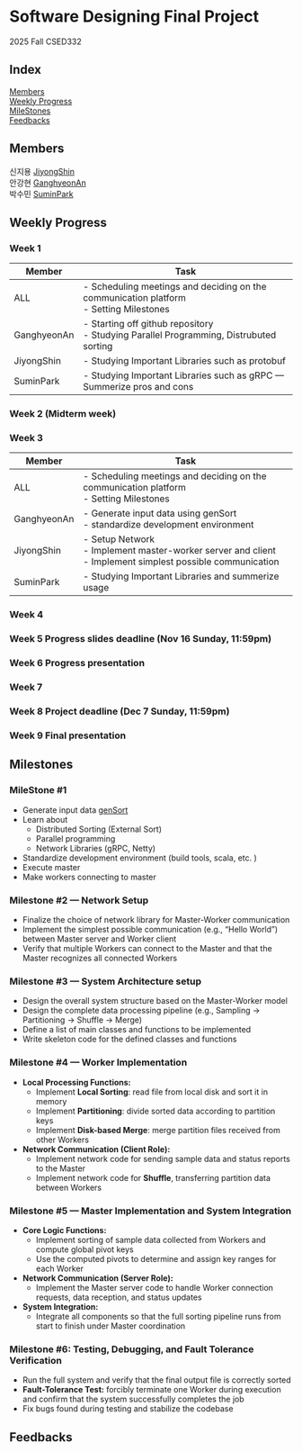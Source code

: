 # Software Designing Final Project  
2025 Fall CSED332

## Index
[Members](#Members)  
[Weekly Progress](#Weekly-Progress)  
[MileStones](#MileStones)  
[Feedbacks](#feedbacks)  

## Members
신지용 [JiyongShin](https://github.com/JiyongPostech)  
안강현 [GanghyeonAn](https://github.com/gimon0330)  
박수민 [SuminPark](https://github.com/parksumin1017)  

## Weekly Progress
### Week 1
| Member | Task |
| --- | --- |
| ALL | - Scheduling meetings and deciding on the communication platform<br> - Setting Milestones|
| GanghyeonAn | - Starting off github repository<br> - Studying Parallel Programming, Distrubuted sorting |
| JiyongShin | - Studying Important Libraries such as protobuf |
| SuminPark | - Studying Important Libraries such as gRPC — Summerize pros and cons |

### Week 2 (Midterm week)
### Week 3
| Member | Task |
| --- | --- |
| ALL | - Scheduling meetings and deciding on the communication platform<br> - Setting Milestones|
| GanghyeonAn | - Generate input data using genSort<br> - standardize development environment |
| JiyongShin | - Setup Network<br> - Implement master-worker server and client<br> - Implement simplest possible communication |
| SuminPark | - Studying Important Libraries and summerize usage |
### Week 4
### Week 5 Progress slides deadline (Nov 16 Sunday, 11:59pm)
### Week 6 Progress presentation
### Week 7
### Week 8 Project deadline (Dec 7 Sunday, 11:59pm)
### Week 9 Final presentation

## Milestones
### MileStone #1

- Generate input data [genSort](https://www.ordinal.com/gensort.html)
- Learn about
    - Distributed Sorting (External Sort)
    - Parallel programming
    - Network Libraries (gRPC, Netty)
- Standardize development environment (build tools, scala, etc. )
- Execute master
- Make workers connecting to master

### Milestone #2 — Network Setup

- Finalize the choice of network library for Master-Worker communication
- Implement the simplest possible communication (e.g., “Hello World”) between Master server and Worker client
- Verify that multiple Workers can connect to the Master and that the Master recognizes all connected Workers

### Milestone #3 — System Architecture setup

- Design the overall system structure based on the Master-Worker model
- Design the complete data processing pipeline (e.g., Sampling → Partitioning → Shuffle → Merge)
- Define a list of main classes and functions to be implemented
- Write skeleton code for the defined classes and functions

### **Milestone #4 — Worker Implementation**

- **Local Processing Functions:**
    - Implement **Local Sorting**: read file from local disk and sort it in memory
    - Implement **Partitioning**: divide sorted data according to partition keys
    - Implement **Disk-based Merge**: merge partition files received from other Workers
- **Network Communication (Client Role):**
    - Implement network code for sending sample data and status reports to the Master
    - Implement network code for **Shuffle**, transferring partition data between Workers

### **Milestone #5 — Master Implementation and System Integration**

- **Core Logic Functions:**
    - Implement sorting of sample data collected from Workers and compute global pivot keys
    - Use the computed pivots to determine and assign key ranges for each Worker
- **Network Communication (Server Role):**
    - Implement the Master server code to handle Worker connection requests, data reception, and status updates
- **System Integration:**
    - Integrate all components so that the full sorting pipeline runs from start to finish under Master coordination

### **Milestone #6: Testing, Debugging, and Fault Tolerance Verification**

- Run the full system and verify that the final output file is correctly sorted
- **Fault-Tolerance Test:** forcibly terminate one Worker during execution and confirm that the system successfully completes the job
- Fix bugs found during testing and stabilize the codebase

## Feedbacks
